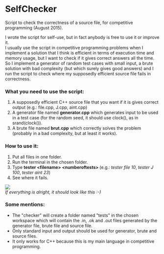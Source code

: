# SelfChecker
Script to check the correctness of a source file, for competitive programming (August 2015).<br/>

I wrote the script for self-use, but in fact anybody is free to use it or improve it. <br/>
I usually use the script in competitive programming problems when I implement a solution that I think is efficient in terms of execution time and memory usage, but I want to check if it gives correct answers all the time. So I implement a generator of random test cases with small input, a brute solution with bad complexity (but which surely gives good answers) and I run the script to check where my supposedly efficient source file fails in correctness.

### What you need to use the script:

1. A supposedly efficient C++ source file that you want if it is gives correct output (e.g.: file.cpp, J.cpp, aint.cpp)
2. A generator file named <b>generator.cpp</b> which generates input to be used in a test case (for the random seed, it should use clock(), as in srand(clock()).
3. A brute file named <b>brut.cpp</b> which correctly solves the problem (probably in a bad complexity, but at least it works).

### How to use it:

1. Put all files in one folder.
2. Run the terminal in the chosen folder.
3. Type <b>tester \<filename\> \<numberoftests\> </b> (e.g.: <i>tester file 10</i>, <i>tester J 100</i>, <i>tester aint 23</i>)
4. See where it fails.

<img src="http://i68.tinypic.com/4se72w.jpg"/><br/>
<i>If everything is alright, it should look like this :-) </i>

### Some mentions:

- The "checker" will create a folder named "tests" in the chosen workspace which will contain the .in, .ok and .out files generated by the generator file, brute file and source file.
- Only standard input and output should be used for generator, brute and source files.
- It only works for C++ because this is my main language in competitive programming.
